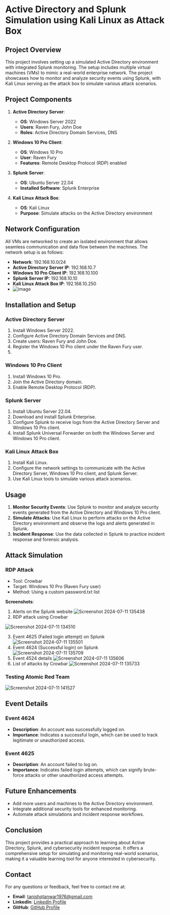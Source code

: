 # Active Directory and Splunk Simulation using Kali Linux as Attack Box

## Project Overview
This project involves setting up a simulated Active Directory environment with integrated Splunk monitoring. The setup includes multiple virtual machines (VMs) to mimic a real-world enterprise network. The project showcases how to monitor and analyze security events using Splunk, with Kali Linux serving as the attack box to simulate various attack scenarios.

## Project Components
1. **Active Directory Server**:
   - **OS**: Windows Server 2022
   - **Users**: Raven Fury, John Doe
   - **Roles**: Active Directory Domain Services, DNS

2. **Windows 10 Pro Client**:
   - **OS**: Windows 10 Pro
   - **User**: Raven Fury
   - **Features**: Remote Desktop Protocol (RDP) enabled

3. **Splunk Server**:
   - **OS**: Ubuntu Server 22.04
   - **Installed Software**: Splunk Enterprise

4. **Kali Linux Attack Box**:
   - **OS**: Kali Linux
   - **Purpose**: Simulate attacks on the Active Directory environment

## Network Configuration
All VMs are networked to create an isolated environment that allows seamless communication and data flow between the machines. The network setup is as follows:
- **Network**: 192.168.10.0/24
- **Active Directory Server IP**: 192.168.10.7
- **Windows 10 Pro Client IP**: 192.168.10.100
- **Splunk Server IP**: 192.168.10.10
- **Kali Linux Attack Box IP**: 192.168.10.250
- ![image](https://github.com/Tanishq404E/SOC_Automation_Project/assets/70007965/636b5b82-fa62-4bed-abd7-973490092bd1)

## Installation and Setup
### Active Directory Server
1. Install Windows Server 2022.
2. Configure Active Directory Domain Services and DNS.
3. Create users: Raven Fury and John Doe.
4. Register the Windows 10 Pro client under the Raven Fury user.
5. 

### Windows 10 Pro Client
1. Install Windows 10 Pro.
2. Join the Active Directory domain.
3. Enable Remote Desktop Protocol (RDP).

### Splunk Server
1. Install Ubuntu Server 22.04.
2. Download and install Splunk Enterprise.
3. Configure Splunk to receive logs from the Active Directory Server and Windows 10 Pro client.
4. Install Splunk Universal Forwarder on both the Windows Server and Windows 10 Pro client.

### Kali Linux Attack Box
1. Install Kali Linux.
2. Configure the network settings to communicate with the Active Directory Server, Windows 10 Pro client, and Splunk Server.
3. Use Kali Linux tools to simulate various attack scenarios.

## Usage
1. **Monitor Security Events**: Use Splunk to monitor and analyze security events generated from the Active Directory and Windows 10 Pro client.
2. **Simulate Attacks**: Use Kali Linux to perform attacks on the Active Directory environment and observe the logs and alerts generated in Splunk.
3. **Incident Response**: Use the data collected in Splunk to practice incident response and forensic analysis.

## Attack Simulation
### RDP Attack
- Tool: Crowbar
- Target: Windows 10 Pro (Raven Fury user)
- Method: Using a custom password.txt list

**Screenshots**:
1. Alerts on the Splunk website
![Screenshot 2024-07-11 135438](https://github.com/Tanishq404E/SOC_Automation_Project/assets/70007965/1255c9ce-ab82-4887-8fc0-f156b86c3889)
2. RDP attack using Crowbar

![Screenshot 2024-07-11 134510](https://github.com/Tanishq404E/SOC_Automation_Project/assets/70007965/1f73913a-7f6a-46c0-be31-1b4e0e00e260)

3. Event 4625 (Failed login attempt) on Splunk
![Screenshot 2024-07-11 135501](https://github.com/Tanishq404E/SOC_Automation_Project/assets/70007965/2aed1fd5-1209-4bec-b16e-7ade911532ee)
4. Event 4624 (Successful login) on Splunk
![Screenshot 2024-07-11 135709](https://github.com/Tanishq404E/SOC_Automation_Project/assets/70007965/cbe8c4ff-5e14-4cf5-a170-46bda7f2c6e6)
5. Event 4524 details
![Screenshot 2024-07-11 135606](https://github.com/Tanishq404E/SOC_Automation_Project/assets/70007965/f8824b3c-2f69-45ed-a330-152e6e219454)
6. List of attacks by Crowbar
![Screenshot 2024-07-11 135733](https://github.com/Tanishq404E/SOC_Automation_Project/assets/70007965/d0558951-f4c1-4835-a970-1d9fd107ff4b)

### Testing Atomic Red Team
![Screenshot 2024-07-11 141527](https://github.com/Tanishq404E/SOC_Automation_Project/assets/70007965/f651bf38-2d71-436b-aa47-ed4bd0a3e458)

## Event Details
### Event 4624
- **Description**: An account was successfully logged on.
- **Importance**: Indicates a successful login, which can be used to track legitimate or unauthorized access.

### Event 4625
- **Description**: An account failed to log on.
- **Importance**: Indicates failed login attempts, which can signify brute-force attacks or other unauthorized access attempts.

## Future Enhancements
- Add more users and machines to the Active Directory environment.
- Integrate additional security tools for enhanced monitoring.
- Automate attack simulations and incident response workflows.

## Conclusion
This project provides a practical approach to learning about Active Directory, Splunk, and cybersecurity incident response. It offers a comprehensive setup for simulating and monitoring real-world scenarios, making it a valuable learning tool for anyone interested in cybersecurity.

## Contact
For any questions or feedback, feel free to contact me at:
- **Email**: tanishqtanwar1976@gmail.com
- **LinkedIn**: [LinkedIn Profile](https://www.linkedin.com/in/tanishq404e)
- **GitHub**: [GitHub Profile](https://github.com/tanishq404e)

